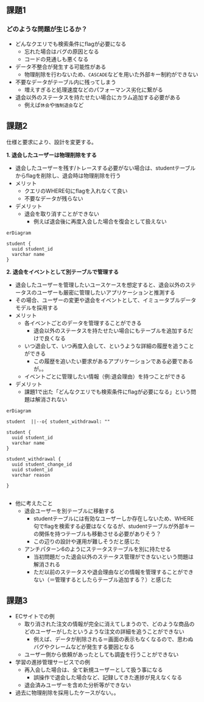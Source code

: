 ## 課題1
### どのような問題が生じるか？
-  どんなクエリでも検索条件にflagが必要になる
   - 忘れた場合はバグの原因となる
   - コードの見通しも悪くなる
- データ不整合が発生する可能性がある
  - 物理削除を行わないため、`CASCADE`などを用いた外部キー制約ができない
- 不要なデータがテーブル内に残ってしまう
  - 増えすぎると処理速度などのパフォーマンス劣化に繋がる
- 退会以外のステータスを持たせたい場合にカラム追加する必要がある
  - 例えば`休会`や`強制退会`など

## 課題2

仕様と要求により、設計を変更する。

**1. 退会したユーザーは物理削除をする**
- 退会したユーザーを残す/トレースする必要がない場合は、studentテーブルからflagを削除し、退会時は物理削除を行う
- メリット
  - クエリのWHERE句にflagを入れなくて良い
  - 不要なデータが残らない
- デメリット
  - 退会を取り消すことができない
    - 例えば退会後に再度入会した場合を復会として扱えない

```mermaid
erDiagram

student {
  uuid student_id
  varchar name
}

```


**2. 退会をイベントとして別テーブルで管理する**
- 退会したユーザーを管理したいユースケースを想定すると、退会以外のステータスのユーザーも厳密に管理したいアプリケーションと推測する
- その場合、ユーザーの変更や退会をイベントとして、イミュータブルデータモデルを採用する
- メリット
  - 各イベントごとのデータを管理することができる
    - 退会以外のステータスを持たせたい場合にもテーブルを追加するだけで良くなる
  - いつ退会して、いつ再度入会して、というような詳細の履歴を追うことができる
    - この履歴を追いたい要求があるアプリケーションである必要であるが。。
  - イベントごとに管理したい情報（例:退会理由）を持つことができる　
- デメリット
  - 課題1で出た「どんなクエリでも検索条件にflagが必要になる」という問題は解消されない

```mermaid
erDiagram

student  ||--o{ student_withdrawal: ""

student {
  uuid student_id
  varchar name
}

student_withdrawal {
  uuid student_change_id
  uuid student_id
  varchar reason

}


```

- 他に考えたこと
  - 退会ユーザーを別テーブルに移動する
    - studentテーブルには有効なユーザーしか存在しないため、WHERE句でflagを検索する必要はなくなるが、studentテーブルが外部キーの関係を持つテーブルも移動させる必要がありそう？
    - この辺りの設計や運用が難しそうだと感じた
  - アンチパターン6のようにステータステーブルを別に持たせる
    - 当初問題だった退会以外のステータス管理ができないという問題は解消される
    - ただ以前のステータスや退会理由などの情報を管理することができない（＝管理するとしたらテーブル追加する？）と感じた


## 課題3
- ECサイトでの例
  - 取り消された注文の情報が完全に消えてしまうので、どのような商品のどのユーザーがしたというような注文の詳細を追うことができない
    - 例えば、データが削除される＝画面の表示もなくなるので、思わぬバグやクレームなどが発生する要因となる
  - ユーザー側から依頼があったとしても調査を行うことができない
- 学習の進捗管理サービスでの例
  - 再入会した場合は、全て新規ユーザーとして扱う事になる
    - 誤操作で退会した場合など、記録してきた進捗が見えなくなる
  - 退会済みユーザーを含めた分析等ができない
- 過去に物理削除を採用したケースがない。。